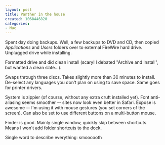 ```yaml
--- 
layout: post
title: Panther in the house
created: 1068446820
categories: 
- Mac
---
```

Spent day doing backups. Well, a few backups to DVD and CD, then copied <em>Applications</em> and <em>Users</em> folders over to external FireWire hard drive. Unplugged drive while installing.

Formatted drive and did clean install (scary! I debated "Archive and Install", but wanted a clean slate...).
<!--break-->
Swaps through three discs. Takes slightly more than 30 minutes to install. De-select any languages you don't plan on using to save space. Same goes for printer drivers.

System is zippier (of course, without any extra cruft installed yet). Font anti-aliasing seems smoother -- sites now look even better in Safari. Expose is awesome -- I'm using it with mouse gestures (you set corners of the screen). Can also be set to use different buttons on a multi-button mouse.

Finder is good. Mainly single window, quickly skip between shortcuts. Means I won't add folder shortcuts to the dock.

Single word to describe everything: smoooooth
